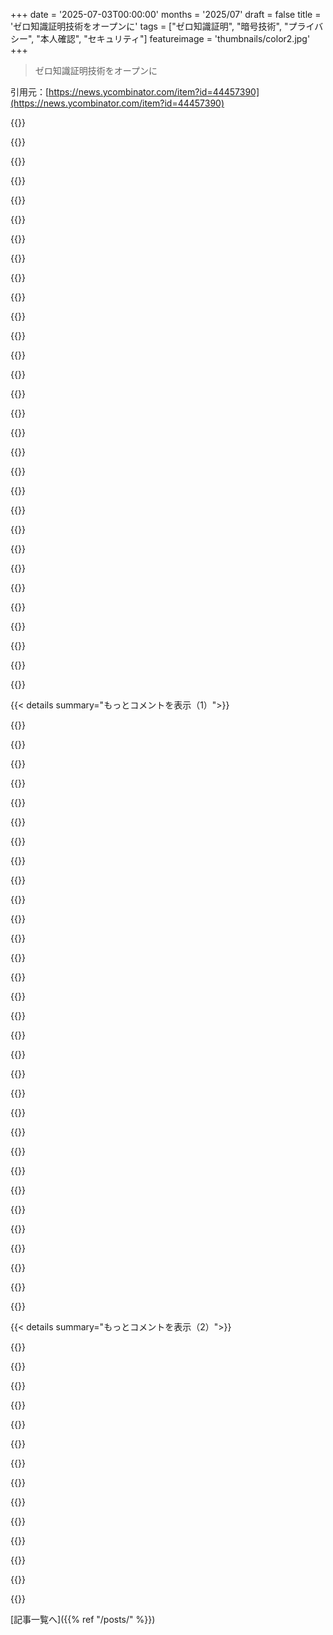 +++
date = '2025-07-03T00:00:00'
months = '2025/07'
draft = false
title = 'ゼロ知識証明技術をオープンに'
tags = ["ゼロ知識証明", "暗号技術", "プライバシー", "本人確認", "セキュリティ"]
featureimage = 'thumbnails/color2.jpg'
+++

> ゼロ知識証明技術をオープンに

引用元：[https://news.ycombinator.com/item?id=44457390](https://news.ycombinator.com/item?id=44457390)




{{<matomeQuote body="GoogleのGitHubリポジトリはこちらだよ→ https://github.com/google/longfellow-zk" userName="doomroot13" createdAt="2025/07/03 17:36:13" color="">}}




{{<matomeQuote body="非対話ゼロ知識証明（NIZK）の直感的な説明が欲しいな。対話型のは分かりやすい記事があったんだけど、NIZKのは見つけられなくてさ。Vitalikのブログ記事もピンと来なかったんだ。" userName="bobbiechen" createdAt="2025/07/03 19:02:07" color="#ff5733">}}




{{<matomeQuote body="年齢証明の例について詳しく知りたいな。誰が検証データを用意するの？どんな形式？誰がデータを持つ？誰が検証ソフトを動かすの？特定の「認定された」実装じゃないとダメ？" userName="coldpie" createdAt="2025/07/03 19:09:58" color="#ff5733">}}




{{<matomeQuote body="質問に答えるね。(1)発行者（DMVとか）が情報を提供。(2)MDOCみたいな既存規格を使う。(3)ユーザーがデバイスだけに保持。デバイス上で証明を生成。(4)サイト側が検証ソフトを動かす。(5)互換性があるなら、どんな実装でもOKだよ。仕様は公開してる。" userName="abhv" createdAt="2025/07/03 19:21:22" color="#ff33a1">}}




{{<matomeQuote body="地域差はあるけど大体こんな感じだよ。政府がMDOCみたいな標準形式の書類をくれる。それをスマホがセキュアエレメントと連携して保管。証明の検証はアクセス先のサイトがやるんだ。政府がどのウォレットに書類を渡すか決めるよ（Google Walletの場合もそうでない場合もある）。" userName="MatteoFrigo" createdAt="2025/07/03 19:18:56" color="#785bff">}}




{{<matomeQuote body="直感的には、ウォーリーの場所を明かさずに、写真の中で見つけたと証明する感じ。デジタルウォレットは署名スキームみたいなもの。レンジ証明は、例えば0か1かを明かさずに証明できるよ。Bulletproofsで効率化されてる。でも、同じ証明を使い回すと追跡される課題があるね。" userName="JanisErdmanis" createdAt="2025/07/03 20:21:39" color="#45d325">}}




{{<matomeQuote body="ありがとう。でも、セキュアエレメントが必要ってことは、GoogleとかAppleがデータを扱う、特定の「認定された」実装が必要になるってこと？自分でドキュメントを持って、信用できるオープンソースクライアントで証明を出すのは無理なの？" userName="coldpie" createdAt="2025/07/03 19:23:58" color="#ff33a1">}}




{{<matomeQuote body="返信ありがとう。つまり、MDOCファイルをデスクトップに保存して、動作を確認できるオープンソースライブラリを使って、ウェブブラウザ経由で証明を出せるってことだよね？それならいいな。" userName="coldpie" createdAt="2025/07/03 19:27:46" color="#38d3d3">}}




{{<matomeQuote body="チップでリモートコード実行ができちゃったら、プロトコルはまだ安全？もしそうなら、なんでセキュアエレメントで動かす必要あるの？もし安全じゃないなら、一番弱いチップみたいに、どれか一つの秘密鍵が漏れたら、偽の証明をいくらでも作れちゃうんじゃない？" userName="miki123211" createdAt="2025/07/03 20:35:46" color="#ff5c5c">}}




{{<matomeQuote body="セキュアエレメントの役割は、資格情報をデバイスに「紐づける」だけだよ。コピーしても使えなくするため。ZKPライブラリは普通のCPUで動くんだ。SEが出すECDSA署名とか、発行者の署名とかが有効だって証明を作るの。ZKPライブラリが破られても、間違った証明は検証に失敗するよ。" userName="MatteoFrigo" createdAt="2025/07/03 22:55:28" color="#38d3d3">}}




{{<matomeQuote body="ウォーリーの例えについて説明するね。ウォーリーの絵が描かれたページと、ウォーリーの形にくり抜かれた大きな紙を想像して。くり抜きの中にウォーリーの絵を見せることで、どこにいるか場所を明かさずに証明できるんだ。これがゼロ知識証明だよ。" userName="deegles" createdAt="2025/07/03 21:57:01" color="#38d3d3">}}




{{<matomeQuote body="もしペンキ缶みたいなレベルの例えを探してるなら、Matthew Greenさんの「クレヨンと帽子」って記事がいいと思うよ: https://blog.cryptographyengineering.com/2014/11/27/zero-kno..." userName="tptacek" createdAt="2025/07/03 19:33:30" color="#ff5c5c">}}




{{<matomeQuote body="いや、MDOC（モバイル運転免許証）を使うにはスマホのハードウェアセキュリティキーからの署名が必要なんだ。多くの複雑さは、自分を特定するプライベートキーを漏洩させない方法にあるんだよ。" userName="MatteoFrigo" createdAt="2025/07/03 19:31:43" color="#ff5c5c">}}




{{<matomeQuote body="うーん、それは良くないね。僕のスマホはクローズドソースで、ソフトは広告会社が提供してる。それが常に僕の利益になるように振る舞うとは信用できないな。" userName="coldpie" createdAt="2025/07/03 19:35:34" color="">}}




{{<matomeQuote body="それは対話型証明の場合だけだよ。コメント主と同じで、僕はそういうのは理解するのに問題ないんだけど。" userName="remram" createdAt="2025/07/03 22:15:02" color="">}}




{{<matomeQuote body="それは現地の規制によるね。欧州では何らかのウォレットの認可が必要になるみたいだよ。はっきり言うと、政府が独自のアプリを開発するだろうし、Googleが認可されるかは分からないね。僕たち（Google）はプライバシー向上のために無償でコードを提供してるんだ。" userName="MatteoFrigo" createdAt="2025/07/03 19:29:09" color="#ff33a1">}}




{{<matomeQuote body="理解合ってるかな？<br>州のDMV（陸運局）から一度証明書をもらったら、その後ウェブサイトに年齢を証明したい時は、デバイスとウェブサイトの間だけでやり取りするの？DMVは僕がどのサイトでその証明書を使ったか、いつ使ったかも知らないの？もしサイトとDMVが協力しても、誰かがその時DMVからの証明書を使ったってことしか分からない？<br>年齢確認システムの設計を考えたことあるんだけど、毎回DMVが関わる仕組みになっちゃって、タイミング攻撃が問題だったんだ。サイトがトークンを発行し、それをDMVの「この人は18歳以上」サービスに盲目署名してもらって、サイトに返すって流れ。これでもいけると思うけど、サイトとDMVが協力したら、タイミング比較で匿名の利用者特定できちゃう可能性高いんだよね。<br>DMVから証明書を設定したら、その後DMVが関係なくなるってのは、その問題をうまく解消してくれるね。" userName="tzs" createdAt="2025/07/04 00:24:30" color="#45d325">}}




{{<matomeQuote body="ふむ。これってプロトコルに第三者、具体的にはウォレット開発者が入ってくるんだよね？ユーザー、ウォレット開発者、そして証明書を確認する側の3者がいることになる。このゼロ知識証明プロトコルは、確認する側だけでなく、ウォレット開発者からもユーザーのプライバシーを守るのかな？<br>つまり、プロトコルはウォレットに確認する側に関する情報へのアクセスを許可するの？例えば、僕がコントロールしてないこのウォレットは、その持ち主とか政府に、僕が特定のウェブサイトにアクセスするのに使ってるって教えられるの？" userName="coldpie" createdAt="2025/07/03 19:33:20" color="#38d3d3">}}




{{<matomeQuote body="その通りだよ。サイトとDMVが共謀してもあなたを特定できない性質を「非連結性（unlinkability）」って言うんだ。僕が知る限り、ゼロ知識証明なしでは実現できないね。この問題についての議論はここを見て: https://github.com/user-attachments/files/15904122/cryptogra...<br>ただし、DMVが証明書を失効させられるようにすると、タイミング攻撃がまた問題になるんだ。失効の方法がどうなるかが重要だよ。証明書を提示する時に、失効してないかDMVに連絡する必要があるソリューションには強く反対してるけど、これはプライバシーとセキュリティの間の避けられないトレードオフがある微妙な議論なんだ。" userName="MatteoFrigo" createdAt="2025/07/04 05:31:08" color="#ff33a1">}}




{{<matomeQuote body="代替案としては、クレジットカードサイズのプラスチックカードにセキュアチップを入れる方法もあるけど、誰もそのアイデアは好きじゃないみたいだね。僕たち（Google）がこういう選択をするわけじゃないんだ。" userName="MatteoFrigo" createdAt="2025/07/03 19:49:59" color="">}}




{{<matomeQuote body="対話型証明を非対話型にするトリックがあるよ。プロバーが最初に回答をハッシュして、それを検証者の最初の質問として使うんだ。これを繰り返して会話をシミュレートするんだよ。検証者は途中のハッシュをチェックして不正がないか確認できる。重要なのは、結果を操作できない暗号的に安全なハッシュ関数を使うことだよ。" userName="_alternator_" createdAt="2025/07/03 23:02:30" color="#38d3d3">}}




{{<matomeQuote body="悪意のあるウォレットが情報を漏らす可能性はあるね。だから一部の政府は認定ウォレットだけ使うように言うんだ。でも、ウォレットとゼロ知識証明の組み合わせは、平文のMDOCを送るより断然マシだよ。この分野に完璧な解決策はなくて、トレードオフがあるだけ。議員さんたちはそのうちの一つを選んだってことだね。" userName="MatteoFrigo" createdAt="2025/07/03 19:46:06" color="">}}




{{<matomeQuote body="別の方法としては、自分が信頼してるブラウザみたいなコンポーネントが仲介役になって、信頼できないウォレットやサイトには必要な情報だけ渡すのはどうかな？ウォレットは誰が証明を求めてるか知る必要ないんじゃない？" userName="coldpie" createdAt="2025/07/03 19:55:35" color="">}}




{{<matomeQuote body="それは残念だね。プロトコルがその点を考慮して設計されてたらよかったのに。GoogleやAppleみたいな企業製の独自ソフトを信じて、自分のデジタルアイデンティティを全部任せるなんて、かなりひどい方向性だと思うよ。" userName="coldpie" createdAt="2025/07/03 19:52:27" color="">}}




{{<matomeQuote body="これって対話型の例だよね？ SNARKsとかSTARKsみたいな、検証者がリアルタイムでやり取りしない非対話型証明を理解するのには役立たないんじゃないかな？" userName="bobbiechen" createdAt="2025/07/03 19:17:19" color="#ff5c5c">}}




{{<matomeQuote body="言いたいことはわかるよ。一番の問題は、書類を他の人に渡せないようにする方法なんだ。今は、認定されたスマホにセキュリティキーと生体認証を組み合わせる方向に収束してきてるね。" userName="MatteoFrigo" createdAt="2025/07/03 20:12:00" color="">}}




{{<matomeQuote body="欧州連合での詳細については、このGitHubリポジトリを見てね。<br>https://github.com/eu-digital-identity-wallet/eudi-doc-archi...<br>他の地域は違う課題や解決策があるよ。もっといいアイデアがあったらメールして！" userName="MatteoFrigo" createdAt="2025/07/04 06:24:05" color="#38d3d3">}}




{{<matomeQuote body="ウォーリーじゃなくて、未知の形をシルエットだけで探すのを想像してみて。シルエットの中身を描けたら、どこか言わずに見つけたことを高い確実性で証明できるんだ。ノイズ画像や量子測定の例えもできるよ。PoWにも応用できるかもね。" userName="cma" createdAt="2025/07/03 23:34:49" color="#785bff">}}




{{<matomeQuote body="非対話性の部分は、’Fiat Shamir heuristic’を見るとわかるよ。<br>これは基本的に、証明者が検証者のコイン投げじゃなくて、公開された入力のハッシュからランダムな挑戦を得るって仕組みなんだ。" userName="quantumgarbage" createdAt="2025/07/03 20:10:30" color="#ff5733">}}




{{<matomeQuote body="こんなのがZK proofって言えるのかな？<br>https://crypto.stackexchange.com/questions/96232/zkp-prove-t..." userName="nixpulvis" createdAt="2025/07/04 02:35:57" color="">}}




{{< details summary="もっとコメントを表示（1）">}}

{{<matomeQuote body="年齢確認は、政府が（企業を代理として）ネットを使うための許可証につながる入り口になるだろうね。" userName="krunck" createdAt="2025/07/03 18:21:22" color="">}}




{{<matomeQuote body="確かにそうだけど、10歳の子供がウェブブラウザを開いて40秒以内にハードコアなBDSMや近親相姦フェチのポルノに直面できるのが健康的だとは到底思えないんだ。これは嫌だけど、ポルノ業界の自主規制以外に解決策がないのが現状で、それもあまり期待できないんだよね。" userName="api" createdAt="2025/07/03 18:33:35" color="">}}




{{<matomeQuote body="必ずしもそうじゃないよ。ウガンダは2018年からエンドユーザーにソーシャルメディア税を課税してるんだ。ソーシャルメディアサイトにアクセスすると、携帯電話の請求に自動的に追加されるんだ。1日あたり約2.7セントね。[1]<br>事実上、誰もがユーザーの住んでる国で規制されてるISPからインターネットを使ってる。アメリカで許可システムを実装する技術的な障壁はないんだ。利用ベースの税金があれば、接続を実際の人に紐づけるのは自己強制されることになるね。[1] https://www.africanews.com/2018/04/13/uganda-s-social-media-..." userName="jjmarr" createdAt="2025/07/03 18:50:28" color="">}}




{{<matomeQuote body="じゃあ、”WireGuardで別の国に接続してるからトラフィックは見えないよ”っていう主張に対するこの仕組みの答えって知ってる？<br>十分な人口がそこまでやらないだろうから、収益システムとしては大きく損なわれないだろうけど、税金じゃなくて身元特定を避けるのが目的なら、その努力をするだけの価値は十分あるかもね。" userName="regularfry" createdAt="2025/07/03 19:29:58" color="">}}




{{<matomeQuote body="保護者がいる子供については、保護者が子供がアクセスできるものをコントロールできるようにして、その権限を与えるのが答えだよ。<br>なぜか、インターネットアクセスのような一部の分野では、親／保護者から責任が不適切にシフトしちゃってるんだよね。<br>他の分野、例えば子供を一人で外に行かせることなんかでは、妥当な介護者の行動を犯罪にしちゃったりしてる。<br>本当にワイルドな世界だよ。" userName="djoldman" createdAt="2025/07/03 19:55:25" color="">}}




{{<matomeQuote body="それは、タバコ会社が同時に子供向けにマーケティングしてたのに「親が子供をタバコから遠ざけるべきだ」って言ってたのと同じ論法じゃない？<br>それに、親は子供を24時間見張ってるわけじゃないよ。学校はどこでもタブレットやノートパソコンを提供してる傾向があるし、コンテンツフィルターみたいなものが、子供たちが不快なポルノや、女性蔑視などを教えるヘイトサイトなどにアクセスするのを十分に防げると、親はどれだけ信頼すればいいのさ？" userName="trollbridge" createdAt="2025/07/03 20:02:23" color="">}}




{{<matomeQuote body="＞ WireGuardで別の国に接続してるからトラフィックは見えないよ<br>WGのトラフィックは簡単に見分けられるしブロックできるよ。VPNを禁止してる国でやってることだね。" userName="heavyset_go" createdAt="2025/07/03 19:47:30" color="">}}




{{<matomeQuote body="まーね、でもネットは国際的だから、これでも限界あるわ。GFWよりずっと高度なシステムが必要になるっしょ。" userName="treyd" createdAt="2025/07/03 18:51:57" color="">}}




{{<matomeQuote body="＞”親が子供をタバコから遠ざけろ”ってタバコ会社が言ってるのと同じ？”ってさ、ほとんどの人がタバコと画像は全然違うって思うんじゃね？<br>＞そして親は24時間子供を見れない？ 学校がタブレットとか提供するし、コンテンツフィルターが不適切なポルノや misogyny を教えるサイトから守ってくれるって、どれだけ親は信用すべきなの？<br>同意だな。<br>親や保護者は、学校にどんなインターネットフィルターがあるか、絶対に知っておくべきだし気にかけるべきだわ。" userName="djoldman" createdAt="2025/07/03 20:13:14" color="">}}




{{<matomeQuote body="別の見方するとさ、有害コンテンツから子供を守る責任を親に押し付けるってことは、”ちゃんとした親”がいる子供しか守らないって決めるようなもんだよな。" userName="koalaman" createdAt="2025/07/03 20:06:50" color="">}}




{{<matomeQuote body="児童ポルノに関してはなぜかできてるんだよな、技術はもうあるの。例えばDiscordやCloudflareはメッセージとかスキャンしてるし。つまり、他のコンテンツを消さないのは、強制されるか世論に押されるかしないと興味ないってことだろ。<br>まあ、でもそれやると全部のコンテンツがアウトになるわ、未成年向けだけじゃなく。<br>アホみたいだけど、北朝鮮、イラン、中国では機能してるぜ。死刑とか懲役10年とか。レイプ被害者とかも守れる。”金銭的なプレッシャーによるレイプ”もな。<br>代わりに、親がフィルターつける責任を負って、他の奴らはネットで自由に、履歴とかID共有せずに暮らすって方法もある。<br>実際TikTokとかもかなりトラウマになるコンテンツあるけど、子供やティーンは夢中になってんじゃん？ IDつけても解決しないけど、良い親なら解決できるわ。" userName="rvnx" createdAt="2025/07/03 18:55:17" color="#38d3d3">}}




{{<matomeQuote body="その点では Shadowsocks みたいな方が効果的だろうし、問題はまだ残るって話だわ。" userName="prophesi" createdAt="2025/07/03 23:22:02" color="">}}




{{<matomeQuote body="同意だわ、それはうまくいくんだけど、 audience size とか the much more severe real harm caused by its production and distribution とか、そこを強く取り締まる価値がある tradeoff にするような違うパラメーターがあるんだよね。" userName="treyd" createdAt="2025/07/03 19:01:09" color="">}}




{{<matomeQuote body="大人はポルノ見ていいはずだよ。CPは子供虐待だから別格で、 incitement to violence とも言える。<br>親が監視すべきだけど、非技術者には難しいし、友達の家とかで簡単に見れる。業界は親を支援しないんだ。彼らは子供を早期に hook したいからね。<br>今のポルノは engagement 稼ぎで”edgier”になってて、 simulated incest, simulated rape, extreme BDSM ばっか。小さい子供が適切に contextualize できない内容だよ。大人と子供じゃ線引き違うし。<br>今の若い子が野放しでポルノ見て育った結果は、例えば Reddit の女性向けスペース行ってみ？ なんで男がガールフレンドの首絞めたがるか、ってスレッド見てみなよ。この急な choking fetish どっから来たんだよ？" userName="api" createdAt="2025/07/03 19:05:08" color="#ff33a1">}}




{{<matomeQuote body="法を回避する政治的な答えって、だいたい罰則だよ。これは weird technical solutions よりずっと簡単なんだわ。" userName="gmueckl" createdAt="2025/07/03 19:50:31" color="">}}




{{<matomeQuote body="まあ、他に解決策がないからって、提示されたものが正しいとは限らないでしょ。全然そうじゃないわ。" userName="mystifyingpoi" createdAt="2025/07/03 18:50:57" color="">}}




{{<matomeQuote body="結構な人たちが Napster で低音質 Mp3 ダウンロードしたり、 video codec 調べたり、ゲーム機 modding してタダでゲーム手に入れたり、面倒でもやってきたじゃん？ 必要性が高ければ、ユーザーはやり方見つけ出すんだよ、どんなに friction 高くてもさ。<br>技術的な腕がある奴は自分でやるし、賢い奴はネットで情報探すし、残りは友達に聞くか、近所の IT 業者に金払ってセットアップしてもらうんだわ。" userName="miki123211" createdAt="2025/07/03 20:40:09" color="#785bff">}}




{{<matomeQuote body="この記事は問題そのものの解決策を示してるわけじゃないよ。世界中の政府、特にヨーロッパでは法律で解決策を決めちゃったけど、それはプライバシーにとって悪夢なんだ。この記事はプライバシーの問題を解決していて、今の状況よりはるかに優れてる。僕たちGoogleは、何を規制すべきかを決める立場じゃないよ。" userName="MatteoFrigo" createdAt="2025/07/03 18:58:35" color="#ff5733">}}




{{<matomeQuote body="だから、もっと先に進む必要があるんだ！<br>https://vitalik.eth.limo/general/2025/06/28/zkid.html" userName="Jommi" createdAt="2025/07/07 09:19:16" color="#38d3d3">}}




{{<matomeQuote body="今日はアダルトコンテンツの年齢制限だけど、次の手はLGBTQのサイトを年齢制限することだろうね。‘わいせつ’の定義を気に入らない誰かに変えられてさ。放置して反対されなければ、避妊や異人種間結婚についての議論だって、大人限定にしちゃうだろうね。" userName="mullingitover" createdAt="2025/07/04 19:28:35" color="">}}




{{<matomeQuote body="＞ reasonable<br>俺が思う本当の問題は、”妥当な”の定義が主観的で、時代や文化、その時々の権力者によってしょっちゅう変わるってことだよ。" userName="ranger_danger" createdAt="2025/07/04 01:22:53" color="">}}




{{<matomeQuote body="これで世界を築けるね。個人識別情報（PII）を過剰共有しなきゃいけないせいで、プライバシー面で多くのことが壊れてるんだ。例えばSSN（社会保障番号）とかね。" userName="natch" createdAt="2025/07/03 19:18:14" color="#45d325">}}




{{<matomeQuote body="同意。ここではこれに関してネガティブな意見が多いけど、全体的に見れば素晴らしいことだと思うよ。" userName="consumer451" createdAt="2025/07/04 12:58:16" color="">}}




{{<matomeQuote body="これ、すごいね。David Chaumがゼロ知識証明（ZKPs）のクールな使い方全部特許で囲っちゃったときはマジむかついた。DigiCashの連中はドットコムバブルの強欲タイプで、ビジネスモデルが「全てのトランザクションから大金を得るから、評価額は世界GDPの1％であるべき！」だったけど、世間は「そんなの無しね」って応じたんだ。Andy Birrellsの”マイクロセント”もすごく好きだったな。MD5ハッシュを簡単に逆算できないのを利用して、安価で信頼性の高い低額トランザクションを高速にやるやつ。これも残念ながら広まらなかった。90年代のZKP IDカードやZKP通貨は、実際に見てみたい面白いものだよ。想像してみて、ネットワークなしで携帯同士で、二重支払いできない通貨で支払いできるって。それがDigiCashの約束だった。政府はそれを嫌がってたけど :-) シリアル番号で銀行が出した、受け入れた、は追跡できたけど、その間どこに行ったかは追跡できなかったんだ。現金みたいだったね。面白い時代だった。この技術の上に、俺のZKPアイデアのいくつか作れるか見てみなきゃ。" userName="ChuckMcM" createdAt="2025/07/03 20:36:39" color="#ff5c5c">}}




{{<matomeQuote body="＞ これすごいね。<br>それがさ、全てのユーザーが自分のプライベートデータをApple、Google、Microsoftのどれか一つに管理させるって、ハード要件になるって知ってもそう思う？これとかPasskeysにはワクワクしたいんだけど、この分野で働いてる人たちはどうもヘマし続けてるんだよ :(<br>[1] ”MDOCを使うには電話のハードウェアセキュリティキーからの署名が必要” https://news.ycombinator.com/item?id=44458417" userName="coldpie" createdAt="2025/07/03 21:44:57" color="#38d3d3">}}




{{<matomeQuote body="パスキーのプライベートデータはパスワードマネージャーで管理できるよ。いくつかパスキー対応してるのがあって、1PasswordやBitwardenみたいにLinuxで動くものもあるから、家が完全にApple、Microsoft、Googleフリーでもパスキー使えるよ。" userName="tzs" createdAt="2025/07/03 23:55:07" color="">}}




{{<matomeQuote body="https://github.com/keepassxreboot/keepassxc/issues/10407#iss...<br>＞正直なところ、リライイングパーティにKeePassXCをブロックされるリスクがあるね<br>大手テックが”公式に”パスキー標準で大手テックの関与を求めなくても、銀行みたいな保守的なビジネスは大手テックの実装しか受け入れない可能性がすごく高いと思うんだ。そうなったら、もうダメじゃん。<br>同じように、OpenIDが”Sign in with AppleGooFaceSoft”になっちゃったの見てみろよ。<br>このZKP＋ハードウェアセキュアエレメントのやつはもっと悪いみたいだね。古いハードウェアとかフリーソフトウェア、オープンなデバイスでどうやって動かすつもりなの？" userName="endgame" createdAt="2025/07/04 00:21:52" color="#45d325">}}




{{<matomeQuote body="＞ 大手テックが”公式に”パスキー標準で大手テックの関与を求めなくても、銀行みたいな保守的なビジネスは大手テックの実装しか受け入れない可能性がすごく高いと思うんだ。<br>まさにそうだね。これは理論上の懸念じゃなくて、仕様の作者自身が”問題のあるクライアントリスト”を管理してるんだよ：https://passkeys.dev/docs/reference/known-issues/<br>＞ このZKP＋ハードウェアセキュアエレメントのやつはもっと悪いみたいだね。古いハードウェアとかフリーソフトウェア、オープンなデバイスでどうやって動かすつもりなの？<br>それは好きじゃないけど、こういう財産証明的なものは確かに secure area にあって、承認されたソフトウェアに裏打ちされるべき、っていう議論は理解できるんだ。だってそれは政府公認の、ある人物や組織に関する法的な主張をするものだからね。Passkeysとは違って、それは”あなたの”データっていうより、政府が実際に手続きに関わらなくても、法的に裏付けられた情報を誰かに提供する方法なんだ。この大手テック依存の解決策としては、政府が、大手テックを信頼したくないユーザーのために、検証可能な独自のソリューション（オープンなソフトウェアが入った物理的なIDカードとか）を提供する義務があるべき、って俺は主張するかな。<br>ZKP仕様の作者がしくじった点は、ウォレットプロバイダーをトランザクションの当事者として考慮しなかったことだよ。あの第三者はユーザーの利益と一致しない利害を持ってるかもしれないんだ。" userName="coldpie" createdAt="2025/07/04 11:43:26" color="#38d3d3">}}




{{<matomeQuote body="俺たちが開発中のサービスこれだよ！見てみて！<br>https://paygo.wtf/https://x.com/0x_Osprey/status/1925299005191577921" userName="0xOsprey" createdAt="2025/07/03 20:43:05" color="">}}




{{<matomeQuote body="オフラインで取引するとダブルスペンドのリスクがあるんだよね。DigiCashモデルだと後で検知するしかないみたい。Ecashモデルの研究が進んでて、CashuとかFedimintプロジェクトが復活してきてるよ。Cashuは送り主はオンラインで受け取り側がオフラインってアプローチだって。<br>詳細はこちら<br>https://chaum.com/wp-content/uploads/2021/12/Untraceable_Ele...<br>https://x.com/CashuBTC/status/1901240537866273252" userName="derangedHorse" createdAt="2025/07/05 12:29:20" color="#ff5733">}}

{{</details>}}




{{< details summary="もっとコメントを表示（2）">}}

{{<matomeQuote body="他人の認証済み秘密鍵を使ったPCとかスマホを使うとか、怪しいフォーラムから鍵をダウンロードするとか、VPN使って年齢確認不要な国のサイトにアクセスするとか、そういう不正行為にはどう対応するの？" userName="csense" createdAt="2025/07/03 22:57:55" color="#ff5733">}}




{{<matomeQuote body="認証情報は公開鍵を持ってて、秘密鍵はSecure Element（SE）っていう安全なハードウェアに保管されるんだ。SEはスマホに入ってたり、YubiKeyみたいな外部デバイスにもできるよ。使うにはSEが必要だから、他人からPCだけ買ったり、鍵ファイルだけダウンロードしても使えない。不正利用対策として、指紋とか生体認証でSEをアンロックする必要があるんだけど、これは認証情報発行時に登録したものと一致しないといけないんだ。これでどの程度防げるかは詳細次第だけどね。" userName="MatteoFrigo" createdAt="2025/07/03 23:10:44" color="#ff33a1">}}




{{<matomeQuote body="PasskeysとかMFAみたいに、Secure Element以外の”何か”ってソフトウェアでもいいの？自動化できちゃうんじゃない？<br>例えば、Linux上でVMwareとか使ってWindows 11を動かして、softu2fでTPM 2.0をエミュレートできるけど、Windowsは普通に動いちゃうよね。" userName="ranger_danger" createdAt="2025/07/04 01:26:55" color="#38d3d3">}}




{{<matomeQuote body="政府がどうやって偽造できないIDを渡すかってのが問題だよね。政治的な問題でもあるけど、多くの人は偽造困難であるべきだと考えてる。現実的には、偽造できないハードウェアに紐付けるしかないんだよ。だから、ソフトウェアエミュレーションで作られた署名なんて誰も信用しない。政府発行のYubiKeyとか、チップ入りのカードとかを想定してる。EUの考え方はこっちを見て。<br>https://github.com/eu-digital-identity-wallet/eudi-doc-archi...<br>あと、これはあくまで西側視点の話で、インドみたいに柔軟性を優先する国もあるよ。" userName="MatteoFrigo" createdAt="2025/07/04 05:48:57" color="#ff33a1">}}




{{<matomeQuote body="デバイスが”偽造困難”であることより、”タンパー耐性”（不正操作への耐性）の方が重要だと思うんだよね。アルゴリズム自体はソフトでもできるけど、Secure Elementの決定的な違いは、データの物理的な分離と、不正操作を検知したらデバイスを使えなくする仕組みがあるってことなんだ。" userName="derangedHorse" createdAt="2025/07/05 11:55:34" color="#785bff">}}




{{<matomeQuote body="こういう技術は結局、法を守って生産的な市民をさらに管理するために使われるんだよ。上の0.1%とか下の20%とかはどっちみち制御できないしね。<br>将来的には、インターネットにアクセスしてIPアドレスを得るのに、個人情報/KYC付きの署名済み証明書が必要になるかも。中国はもうその方向だし、西側も乗り気になってきてるよ。" userName="csomar" createdAt="2025/07/04 05:34:42" color="#ff5c5c">}}




{{<matomeQuote body="いいね。ZKPは分散型アイデンティティ証明にいい方法だよ。<br>デジタルウォレットでのZKPs活用や、PIIなしで政治的な所属を証明して独立した電子民主主義サービスに参加する、なんて使い方も考えられるね。<br>委員会がこれをやり遂げたのはいいことだ、ISDN以来、プロトコルの分野でこれほど目にするのは久しぶりかも。" userName="esbranson" createdAt="2025/07/03 19:02:31" color="#ff33a1">}}




{{<matomeQuote body="オープンソースなのはいいことだね" userName="Ey7NFZ3P0nzAe" createdAt="2025/07/04 10:39:53" color="">}}




{{<matomeQuote body="ゼロ知識証明に興味ある人は、ZK版ハッカーニュースみたいなサイト https://news.zksecurity.xyz/ を見てみてね！" userName="baby" createdAt="2025/07/03 21:33:43" color="">}}




{{<matomeQuote body="彼らの技術を最新のZK-p研究と比較してくれる人いない？なんで聞くかっていうと、b-word分野で働いてる多くのチームが定期的にすごい進歩してるの知ってるからさ。<br>だから、この成果が本当に目新しいか／役に立つか、それともGoogleがすでに古くなったものを出してるだけなのか、気になってるんだ。" userName="hrdwdmrbl" createdAt="2025/07/04 00:31:17" color="">}}




{{<matomeQuote body="システム作ったGoogleの者だけど、この議論にはあんまり関わりたくないな。<br>ただ、b-システムは別の問題を解決してるし、うちのシステムが解決する問題には今のところ他に解決策はないよ、とだけ言っておこう。<br>Ethereum FoundationのYing Tongさんたちと話したんだけど、彼らはデジタル認証に最適なZK技術を調査するプロジェクトをやってて、https://hackmd.io/@clientsideproving/zkIDBenchmarks でいくつかのベンチマークを実行してるんだ。<br>参考までに、うちの実装は同じハードウェアで約200msでベンチマークをクリアするよ。<br>ETHFの人たちはうちのコードにしばらくアクセスできてたから、この結果には同意してるんだけど、Googleのコードがオープンソースになるまで数字は公開しないことにしたみたい。<br>だから、うちのシステムはこの問題に対して最も近い競合より約10倍速いってことだね。<br>誰が誰より優れてるか、なんて一般的な主張はしたくないよ。<br>うちのシステムはうちの問題のために設計されてるから、別の問題のために設計されたシステムがうちの問題でパフォーマンス悪いのは当然だ。<br>IrreducibleのDiamondとPosenによるBiniusシステムの大ファンで、将来的にはBiniusの方がうちのよりうまくいく可能性もある。<br>でも、今はまだそうじゃない。<br>どのハードウェアを使うかにも注意が必要だよ。<br>うちの実装はシングルスレッドでGPUなし、だって世界中のどこでも全てのスマホで動く必要があるからね。<br>ハイエンドGPUでもっとうまくできるかどうかはうちにとって関係ない。<br>どっちにしろ，”陳腐化してる”なんて言葉は使わないな。<br>俺が使う言葉は”今日動く”だよ。" userName="MatteoFrigo" createdAt="2025/07/04 06:16:21" color="#ff33a1">}}




{{<matomeQuote body="ブロックチェーン界隈の人たちは、Ligeroを今でも使える現代的な構造だと考えてるよ。<br>少なくとも半年前はそうだった。<br>この成果は車輪の再発明じゃなくて、実用的なシステムに役立つ良い問題に取り組んでるみたいだね。<br>作者の出身国も、イタリア人はZK分野で最高ってみんな知ってるから、より正当に見えるよ。" userName="a_tartaruga" createdAt="2025/07/04 07:14:12" color="">}}




{{<matomeQuote body="これはすごく面白いソリューションで、マルチショー非連動性を既存のECDSAハードウェアキーを使ったハードウェア結合と組み合わせられるんだ。<br>年齢確認だけじゃなく、どんな属性にも応用できるよ。<br>でも、これは信じられないほど複雑なソリューションでもある [1] [2]。<br>世界中でもこれを理解できる人はほんの一握りだろうね。<br>IdemixやBBS+みたいな既存ソリューションよりもずっと複雑で、既存ハードウェアでのハードウェア結合は彼らにはない。<br>プライバシーを保った年齢確認は今すごくホットな話題だけど、どんなに一般的な匿名ブーリアンでも、かなり些細な方法でバイパスできちゃう可能性は常にあるよ。<br>例えば、本物の属性を公開するためのオープンプロキシを立てるとか。<br>プライバシー保護の緩和策もいくつかあって、例えば一定期間にk回以上公開するとリンク可能になる暗号化とか、対面での公開シナリオで光速より遅い公開を検出するとかだね。<br>でも、これらの緩和策が完全に安全になることはない。<br>もしバイパスできない年齢確認だけが”十分”だと期待されるなら、最初のプロダクションアプリでのインシデントを待つだけで、セキュリティの名のもとにオープンソースとプライバシーの話は捨てられちゃうだろうね。<br>[1] https://eprint.iacr.org/2024/2010.pdf<br>[2] https://eprint.iacr.org/2022/1608.pdf" userName="Confiks" createdAt="2025/07/03 19:19:51" color="#ff33a1">}}

{{</details>}}



[記事一覧へ]({{% ref "/posts/" %}})
